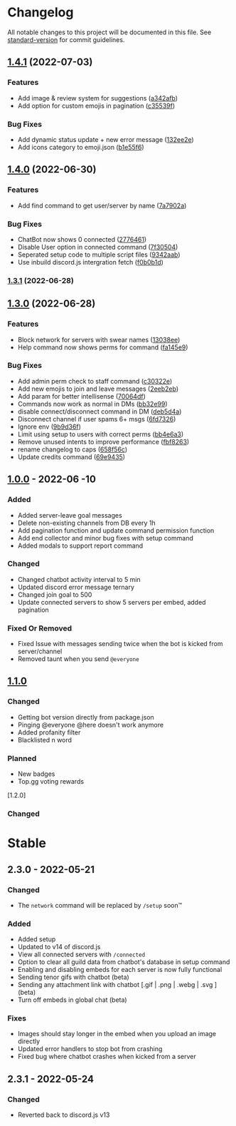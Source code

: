 # Changelog

All notable changes to this project will be documented in this file. See [standard-version](https://github.com/conventional-changelog/standard-version) for commit guidelines.

## [1.4.1](https://github.com/dev-737/ChatBot-Beta/compare/v1.4.0...v1.5.0) (2022-07-03)

### Features

* Add image & review system for suggestions ([a342afb](https://github.com/dev-737/ChatBot-Beta/commit/a342afbed9e6a046e39fb7ce18b0a2060b09ec56))
* Add option for custom emojis in pagination ([c35539f](https://github.com/dev-737/ChatBot-Beta/commit/c35539f14e92a984bc0ddb02bc36793f24021e3b))


### Bug Fixes

* Add dynamic status update + new error message ([132ee2e](https://github.com/dev-737/ChatBot-Beta/commit/132ee2e893f94f948f16673a31d745c5cc8c0605))
* Add icons category to emoji.json ([b1e55f6](https://github.com/dev-737/ChatBot-Beta/commit/b1e55f6bebedc46d44bdd8dc6cb499e08119c8db))

## [1.4.0](https://github.com/dev-737/ChatBot-Beta/compare/v1.3.1...v1.4.0) (2022-06-30)


### Features

* Add find command to get user/server by name ([7a7902a](https://github.com/dev-737/ChatBot-Beta/commit/7a7902abf338cc89f0fb89d593d97e458e51e5b3))


### Bug Fixes

* ChatBot now shows 0 connected ([2776461](https://github.com/dev-737/ChatBot-Beta/commit/27764616480203067ac642f3b6b3824dba03e5ef))
* Disable User option in connected command ([7f30504](https://github.com/dev-737/ChatBot-Beta/commit/7f30504e556919de52896881a4c006f4f5b10497))
* Seperated setup code to multiple script files ([9342aab](https://github.com/dev-737/ChatBot-Beta/commit/9342aab9b64983650bc48adabd6e3f39ef176931))
* Use inbuild discord.js intergration fetch ([f0b0b1d](https://github.com/dev-737/ChatBot-Beta/commit/f0b0b1d11ac33baec33186686c8d1fa5c8c63056))

### [1.3.1](https://github.com/dev-737/ChatBot-Beta/compare/v1.3.0...v1.3.1) (2022-06-28)

## [1.3.0](https://github.com/dev-737/ChatBot-Beta/compare/v1.2.0...v1.3.0) (2022-06-28)


### Features

* Block network for servers with swear names ([13038ee](https://github.com/dev-737/ChatBot-Beta/commit/13038ee6c826e3b1810e5c6fc26f3808ac395c8f))
* Help command now shows perms for command ([fa145e9](https://github.com/dev-737/ChatBot-Beta/commit/fa145e9a1bfbefe976f7e78846f6a5ff1725d147))


### Bug Fixes

* Add admin perm check to staff command ([c30322e](https://github.com/dev-737/ChatBot-Beta/commit/c30322e99859f1826a63d92fb3872deddc092169))
* Add new emojis to join and leave messages ([2eeb2eb](https://github.com/dev-737/ChatBot-Beta/commit/2eeb2eb51fa7d650ce7554b24a91a34f78b79c66))
* Add param for better intellisense ([70064df](https://github.com/dev-737/ChatBot-Beta/commit/70064df7020e48f7aded2b087f901b3947cdfa93))
* Commands now work as normal in DMs ([bb32e99](https://github.com/dev-737/ChatBot-Beta/commit/bb32e99418fec83e1f604ba9d66878b33a3c7cfc))
* disable connect/disconnect command in DM ([deb5d4a](https://github.com/dev-737/ChatBot-Beta/commit/deb5d4a094737bc80135dd070d41583d066dd6f8))
* Disconnect channel if user spams 6+ msgs ([6fd7326](https://github.com/dev-737/ChatBot-Beta/commit/6fd73265ae46d7ad451af3bcd32ef5bd5b98d35f))
* Ignore env ([9b9d36f](https://github.com/dev-737/ChatBot-Beta/commit/9b9d36fcb13c8e1373f3bd71cf509cfb2e027273))
* Limit using setup to users with correct perms ([bb4e6a3](https://github.com/dev-737/ChatBot-Beta/commit/bb4e6a348c2e60658132cd5e267471d6649faabc))
* Remove unused intents to improve performance ([fbf8263](https://github.com/dev-737/ChatBot-Beta/commit/fbf826331e4b2a4cafcbeddb499e7a26ccc1f82d))
* rename changelog to caps ([658f56c](https://github.com/dev-737/ChatBot-Beta/commit/658f56c5bebd35c05d4ab84cc5b5c3483fb70a7f))
* Update credits command ([69e9435](https://github.com/dev-737/ChatBot-Beta/commit/69e9435eb3c2fb90fe4f203b431afd612bbae4a6))

## [1.0.0] - 2022-06 -10
### Added
- Added server-leave goal messages
- Delete non-existing channels from DB every 1h
- Add pagination function and update command permission function
- Add end collector and minor bug fixes with setup command
- Added modals to support report command

### Changed
- Changed chatbot activity interval to 5 min
- Updated discord error message ternary
- Changed join goal to 500
- Update connected servers to show 5 servers per embed, added pagination

### Fixed Or Removed
- Fixed Issue with messages sending twice when the bot is kicked from server/channel
- Removed taunt when you send `@everyone `

[1.0.0]: https://github.com/dev-737/ChatBot-Beta/compare/v0.7.0...v0.8.0


## [1.1.0]
### Changed
- Getting bot version directly from package.json
- Pinging @everyone @here doesn't work anymore
- Added profanity filter
- Blacklisted n word
### Planned
- New badges
- Top.gg voting rewards

[1.1.0]: https://github.com/dev-737/ChatBot-Beta/compare/v1.1.0...v1.2.0

[1.2.0]
### Changed

# Stable
## 2.3.0 - 2022-05-21
### Changed 
- The `network` command will be replaced by `/setup` soon™️

### Added
- Added setup
- Updated to v14 of discord.js
- View all connected servers with `/connected`
- Option to clear all guild data from chatbot's database in setup command
- Enabling and disabling embeds for each server is now fully functional
- Sending tenor gifs with chatbot (beta)
- Sending any attachment link with chatbot [.gif |  .png | .webg | .svg ] (beta)
- Turn off embeds in global chat (beta)

### Fixes
- Images should stay longer in the embed when you upload an image directly
- Updated error handlers to stop bot from crashing
- Fixed bug where chatbot crashes when kicked from a server


## 2.3.1 - 2022-05-24
### Changed 
- Reverted back to discord.js v13
